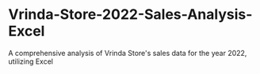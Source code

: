# Vrinda-Store-2022-Sales-Analysis-Excel
A comprehensive analysis of Vrinda Store's sales data for the year 2022, utilizing Excel
